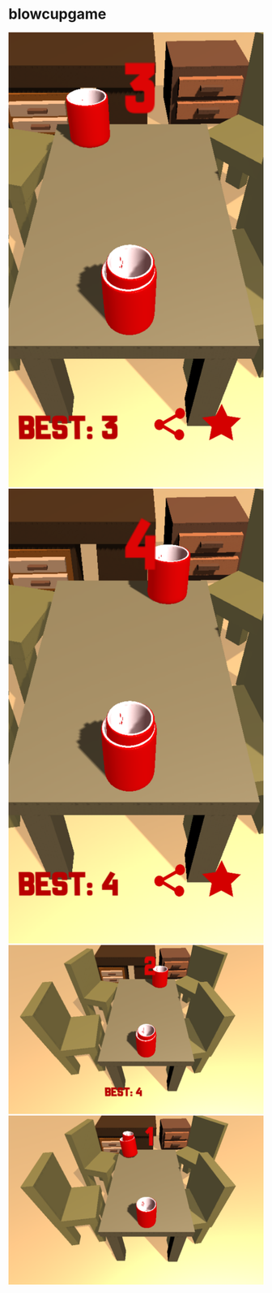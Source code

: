 # blowcupgame

![alt text](https://github.com/diegoGaray/blowcupgame/blob/master/pantallazo1.png)
![alt text](https://github.com/diegoGaray/blowcupgame/blob/master/pantallazo2.png)
![alt text](https://github.com/diegoGaray/blowcupgame/blob/master/pantallazo3.png)
![alt text](https://github.com/diegoGaray/blowcupgame/blob/master/pantallazo4.png)
